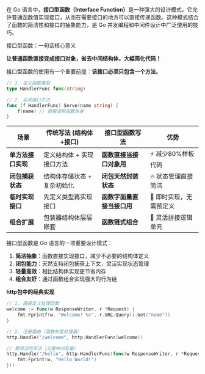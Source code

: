 在 Go 语言中，​**​接口型函数（Interface Function）​**​ 是一种强大的设计模式，它允许普通函数值实现接口，从而在需要接口的地方可以直接传递函数。这种模式结合了函数的简洁性和接口的抽象能力，是 Go 并发编程和中间件设计中广泛使用的技巧。

接口型函数：一句话核心意义

​**​让普通函数直接变成接口对象，省去中间结构体，大幅简化代码！​**

接口型函数的使用有一个重要前提：​**​该接口必须只包含一个方法​**​。

```go
// 1. 定义函数类型
type HandlerFunc func(string) 

// 2. 实现接口方法
func (f HandlerFunc) Serve(name string) {
    f(name) // 直接调用函数本身
}
```

| 场景              | 传统写法 (结构体+接口)   | 接口型函数写法             | 优势            |
| --------------- | --------------- | ------------------- | ------------- |
| ​**​单方法接口实现​**​ | 定义结构体 + 实现接口方法  | ​**​函数直接当接口对象用​**​  | ⚡️ 减少80%样板代码  |
| ​**​闭包捕获状态​**​  | 结构体存储状态 + 复杂初始化 | ​**​闭包天然封装状态​**​    | 🔥 状态管理直接简洁   |
| ​**​临时实现接口​**​  | 先定义类型再实现接口      | ​**​函数字面量直接当接口用​**​ | 🚀 即时实现，无需预定义 |
| ​**​组合扩展​**​    | 包装器结构体层层嵌套      | ​**​函数链式组合​**​      | 🧩 灵活拼接逻辑单元   |

接口型函数是 Go 语言的一项重要设计模式：

1. ​**​简洁抽象​**​：函数直接实现接口，减少不必要的结构体定义
2. ​**​闭包能力​**​：天然支持闭包捕获上下文，灵活实现状态管理
3. ​**​轻量高效​**​：相比结构体实现更节省内存
4. ​**​组合友好​**​：通过函数组合实现强大的行为链

**http包中的经典实现**

```go
// 1. 直接定义处理函数
welcome := func(w ResponseWriter, r *Request) {
    fmt.Fprintf(w, "Welcome! %s", r.URL.Query().Get("name"))
}

// 2. 注册路由（函数秒变处理器）
http.Handle("/welcome", http.HandlerFunc(welcome))

// 更简洁的写法（无需中间变量）
http.Handle("/hello", http.HandlerFunc(func(w ResponseWriter, r *Request) {
    fmt.Fprint(w, "Hello World!")
}))
```
